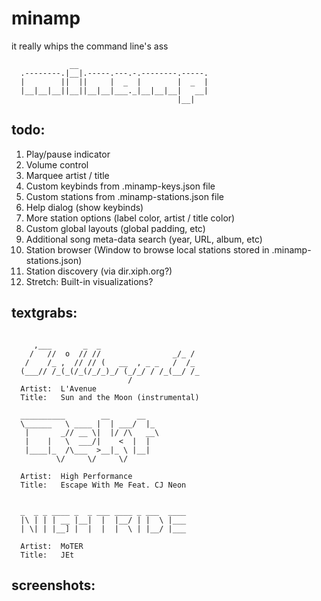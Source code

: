 # minamp
it really whips the command line's ass

```
             __
  .--------.|__|.-----.---.-.--------.-----.
  |        ||  ||     |  _  |        |  _  |
  |__|__|__||__||__|__|___._|__|__|__|   __|
                                     |__|
```

## todo:

  1. Play/pause indicator
  2. Volume control
  3. Marquee artist / title
  4. Custom keybinds from .minamp-keys.json file
  5. Custom stations from .minamp-stations.json file
  6. Help dialog (show keybinds)
  7. More station options (label color, artist / title color)
  8. Custom global layouts (global padding, etc)
  9. Additional song meta-data search (year, URL, album, etc)
  10. Station browser (Window to browse local stations stored in .minamp-stations.json)
  11. Station discovery (via dir.xiph.org?)
  12. Stretch: Built-in visualizations?

## textgrabs:

```

     ,___       _  _
    /   //  o  // //                _/_ /
   /    /_ ,  // // (   __  , _ _   /  /_
  (___// /_(_(/_(/_/_)_/ (_/_/ / /_(__/ /_
                          /
  Artist:  L'Avenue
  Title:   Sun and the Moon (instrumental)

```

```
  __________        __      __
  \______   \ ____ |  | ___/  |_
   |       _// __ \|  |/ /\   __\
   |    |   \  ___/|    <  |  |
   |____|_  /\___  >__|_ \ |__|
          \/     \/     \/

  Artist:  High Performance
  Title:   Escape With Me Feat. CJ Neon

```

```

  _  _ _ ____ _  _ ___ ____ _ ___  ____
  |\ | | | __ |__|  |  |__/ | |  \ |___
  | \| | |__] |  |  |  |  \ | |__/ |___

  Artist:  MoTER
  Title:   JEt

```

## screenshots: